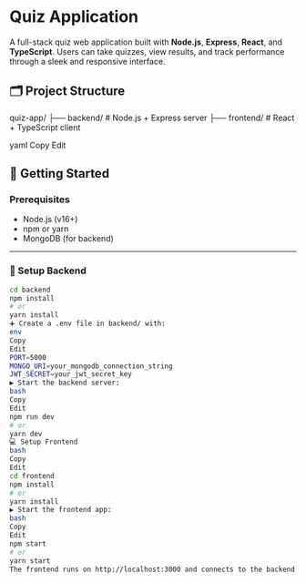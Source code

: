 # Quiz Application

A full-stack quiz web application built with **Node.js**, **Express**, **React**, and **TypeScript**. Users can take quizzes, view results, and track performance through a sleek and responsive interface.

## 🗂 Project Structure

quiz-app/
├── backend/ # Node.js + Express server
├── frontend/ # React + TypeScript client

yaml
Copy
Edit

## 🚀 Getting Started

### Prerequisites

- Node.js (v16+)
- npm or yarn
- MongoDB (for backend)

---

### 🔧 Setup Backend

```bash
cd backend
npm install
# or
yarn install
➕ Create a .env file in backend/ with:
env
Copy
Edit
PORT=5000
MONGO_URI=your_mongodb_connection_string
JWT_SECRET=your_jwt_secret_key
▶️ Start the backend server:
bash
Copy
Edit
npm run dev
# or
yarn dev
💻 Setup Frontend
bash
Copy
Edit
cd frontend
npm install
# or
yarn install
▶️ Start the frontend app:
bash
Copy
Edit
npm start
# or
yarn start
The frontend runs on http://localhost:3000 and connects to the backend on http://localhost:5000
